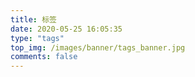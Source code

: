 ```yaml
---
title: 标签
date: 2020-05-25 16:05:35
type: "tags"
top_img: /images/banner/tags_banner.jpg
comments: false
---
```

